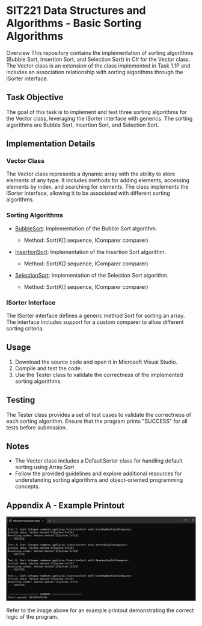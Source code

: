 # SIT221 Data Structures and Algorithms - Basic Sorting Algorithms

Overview
This repository contains the implementation of sorting algorithms (Bubble Sort, Insertion Sort, and Selection Sort) in C# for the Vector class. The Vector class is an extension of the class implemented in Task 1.1P and includes an association relationship with sorting algorithms through the ISorter interface.

## Task Objective

The goal of this task is to implement and test three sorting algorithms for the Vector class, leveraging the ISorter interface with generics. The sorting algorithms are Bubble Sort, Insertion Sort, and Selection Sort.

## Implementation Details

### Vector Class

The Vector class represents a dynamic array with the ability to store elements of any type.
It includes methods for adding elements, accessing elements by index, and searching for elements.
The class implements the ISorter interface, allowing it to be associated with different sorting algorithms.

### Sorting Algorithms

- [BubbleSort](./BasicSorting_Solutions/BubbleSort.cs): Implementation of the Bubble Sort algorithm.
  - Method: Sort<K>(K[] sequence, IComparer<K> comparer)

- [InsertionSort](./BasicSorting_Solutions/InsertionSort.cs): Implementation of the Insertion Sort algorithm.
  - Method: Sort<K>(K[] sequence, IComparer<K> comparer)

- [SelectionSort](./BasicSorting_Solutions/SelectionSort.cs): Implementation of the Selection Sort algorithm.
  - Method: Sort<K>(K[] sequence, IComparer<K> comparer)

### ISorter Interface

The ISorter interface defines a generic method Sort<K> for sorting an array.
The interface includes support for a custom comparer to allow different sorting criteria.

## Usage

1. Download the source code and open it in Microsoft Visual Studio.
2. Compile and test the code.
3. Use the Tester class to validate the correctness of the implemented sorting algorithms.

## Testing

The Tester class provides a set of test cases to validate the correctness of each sorting algorithm. Ensure that the program prints "SUCCESS" for all tests before submission.

## Notes

- The Vector class includes a DefaultSorter class for handling default sorting using Array.Sort.
- Follow the provided guidelines and explore additional resources for understanding sorting algorithms and object-oriented programming concepts.

## Appendix A - Example Printout

![Example Printout](./BasicSorting_Solutions/BasicSortingtestscompletedresource.png)

Refer to the image above for an example printout demonstrating the correct logic of the program.

